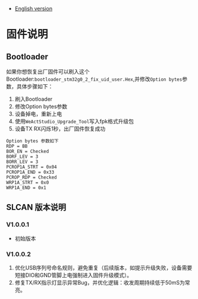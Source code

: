 * [English version](./README.md)
# 固件说明
## Bootloader
如果你想恢复出厂固件可以刷入这个Bootloader:`bootloader_stm32g0_2_fix_uid_user.Hex`,并修改`Option bytes`参数，具体步骤如下：
1. 刷入Bootloader
2. 修改Option bytes参数
3. 设备掉电，重新上电
4. 使用`WeActStudio_Upgrade_Tool`写入fpk格式升级包
5. 设备TX RX闪烁1秒，出厂固件恢复成功
```
Option bytes 参数如下
RDP = BB
BOR_EN = Checked
BORF_LEV = 3
BORR_LEV = 3
PCROP1A_STRT = 0x04
PCROP1A_END = 0x33
PCROP_RDP = Checked
WRP1A_STRT = 0x0
WRP1A_END = 0x1
```

## SLCAN 版本说明
### V1.0.0.1
* 初始版本
### V1.0.0.2
1. 优化USB序列号命名规则，避免重复（后续版本，如提示升级失败，设备需要短接DIO和GND管脚上电强制进入固件升级模式）。
2. 修复TX/RX指示灯显示异常Bug，并优化逻辑：收发周期持续低于50mS为常亮。